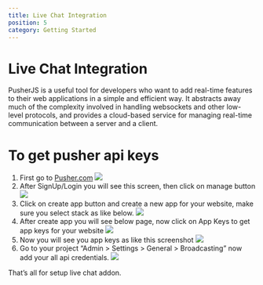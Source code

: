 ```yaml
---
title: Live Chat Integration
position: 5
category: Getting Started
---
```


# Live Chat Integration
 PusherJS is a useful tool for developers who want to add real-time features to their web applications in a simple and efficient way. It abstracts away much of the complexity involved in handling websockets and other low-level protocols, and provides a cloud-based service for managing real-time communication between a server and a client.

# To get pusher api keys
1. First go to [Pusher.com](https://pusher.com/)
![](/docs/schooling/images/pusher-s1.png)
2. After SignUp/Login you will see this screen, then click on manage button
![](/docs/schooling/images/pusher-s2.png)
3. Click on create app button and create a new app for your website, make sure you select stack as like below.
![](/docs/schooling/images/pusher-s3.png)
4. After create app you will see below page, now click on App Keys to get app keys for your website
![](/docs/schooling/images/pusher-s4.png)
5. Now you will see you app keys as like this screenshot
![](/docs/schooling/images/pusher-s5.png)
6. Go to your project “Admin > Settings > General > Broadcasting” now add your all api credentials.
![](/docs/adlisting/images/pusher-s7.png)

That’s all for setup live chat addon.
